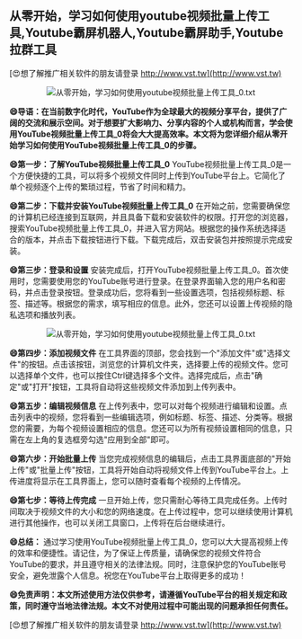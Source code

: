 ## **从零开始，学习如何使用youtube视频批量上传工具,Youtube霸屏机器人,Youtube霸屏助手,Youtube拉群工具**

[😍想了解推广相关软件的朋友请登录 http://www.vst.tw](http://www.vst.tw)

 <center><img src="https://vst.tw/MP4/tuiguang/png/1.png" alt="从零开始，学习如何使用youtube视频批量上传工具_0.txt"></center>

**😄导语：在当前数字化时代，YouTube作为全球最大的视频分享平台，提供了广阔的交流和展示空间。对于想要扩大影响力、分享内容的个人或机构而言，学会使用YouTube视频批量上传工具_0将会大大提高效率。本文将为您详细介绍从零开始学习如何使用YouTube视频批量上传工具_0的步骤。**

**😄第一步：了解YouTube视频批量上传工具_0**
YouTube视频批量上传工具_0是一个方便快捷的工具，可以将多个视频文件同时上传到YouTube平台上。它简化了单个视频逐个上传的繁琐过程，节省了时间和精力。

**😄第二步：下载并安装YouTube视频批量上传工具_0**
在开始之前，您需要确保您的计算机已经连接到互联网，并且具备下载和安装软件的权限。打开您的浏览器，搜索YouTube视频批量上传工具_0，并进入官方网站。根据您的操作系统选择适合的版本，并点击下载按钮进行下载。下载完成后，双击安装包并按照提示完成安装。

**😄第三步：登录和设置**
安装完成后，打开YouTube视频批量上传工具_0。首次使用时，您需要使用您的YouTube账号进行登录。在登录界面输入您的用户名和密码，并点击登录按钮。登录成功后，您将看到一些设置选项，包括视频标题、标签、描述等。根据您的需求，填写相应的信息。此外，您还可以设置上传视频的隐私选项和播放列表。

 <center><img src="https://vst.tw/MP4/tuiguang/png/0.png" alt="从零开始，学习如何使用youtube视频批量上传工具_0.txt"></center>

**😄第四步：添加视频文件**
在工具界面的顶部，您会找到一个"添加文件"或"选择文件"的按钮。点击该按钮，浏览您的计算机文件夹，选择要上传的视频文件。您可以选择单个文件，也可以按住Ctrl键选择多个文件。选择完成后，点击"确定"或"打开"按钮，工具将自动将这些视频文件添加到上传列表中。

**😄第五步：编辑视频信息**
在上传列表中，您可以对每个视频进行编辑和设置。点击列表中的视频，您将看到一些编辑选项，例如标题、标签、描述、分类等。根据您的需要，为每个视频设置相应的信息。您还可以为所有视频设置相同的信息，只需在左上角的复选框旁勾选"应用到全部"即可。

**😄第六步：开始批量上传**
当您完成视频信息的编辑后，点击工具界面底部的"开始上传"或"批量上传"按钮，工具将开始自动将视频文件上传到YouTube平台上。上传进度将显示在工具界面上，您可以随时查看每个视频的上传情况。

**😄第七步：等待上传完成**
一旦开始上传，您只需耐心等待工具完成任务。上传时间取决于视频文件的大小和您的网络速度。在上传过程中，您可以继续使用计算机进行其他操作，也可以关闭工具窗口，上传将在后台继续进行。

**😄总结：**
通过学习使用YouTube视频批量上传工具_0，您可以大大提高视频上传的效率和便捷性。请记住，为了保证上传质量，请确保您的视频文件符合YouTube的要求，并且遵守相关的法律法规。同时，注意保护您的YouTube账号安全，避免泄露个人信息。祝您在YouTube平台上取得更多的成功！

**😄免责声明：本文所述使用方法仅供参考，请遵循YouTube平台的相关规定和政策，同时遵守当地法律法规。本文不对使用过程中可能出现的问题承担任何责任。**

[😍想了解推广相关软件的朋友请登录 http://www.vst.tw](http://www.vst.tw)



